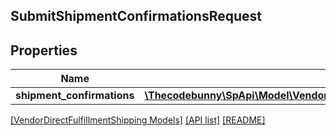 ## SubmitShipmentConfirmationsRequest

## Properties

Name | Type | Description | Notes
------------ | ------------- | ------------- | -------------
**shipment_confirmations** | [**\Thecodebunny\SpApi\Model\VendorDirectFulfillmentShipping\ShipmentConfirmation[]**](ShipmentConfirmation.md) |  | [optional]

[[VendorDirectFulfillmentShipping Models]](../) [[API list]](../../Api) [[README]](../../../README.md)
